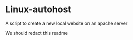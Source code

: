 # Linux-autohost
A script to create a new local website on an apache server

We should redact this readme
